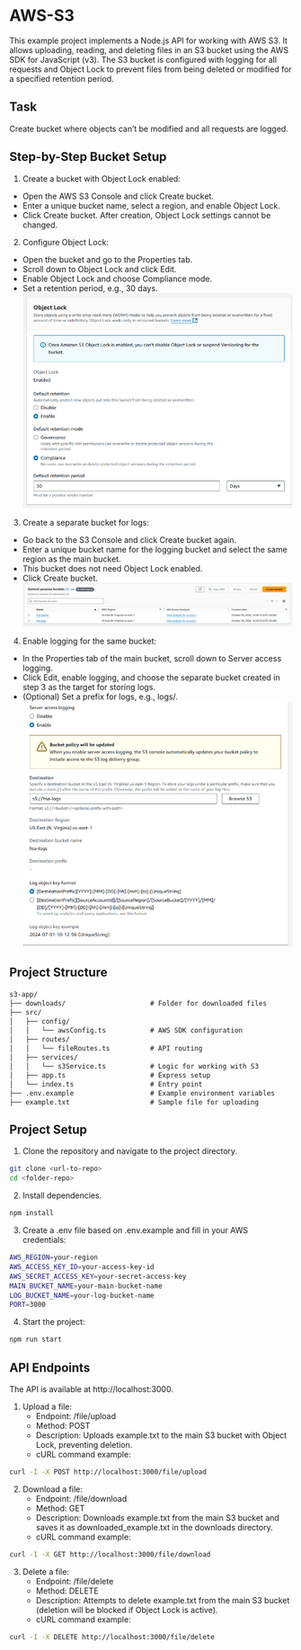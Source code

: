 # AWS-S3

This example project implements a Node.js API for working with AWS S3. It allows uploading, reading, and deleting files
in an S3
bucket using the AWS SDK for JavaScript (v3). The S3 bucket is configured with logging for all requests and Object Lock
to prevent files from being deleted or modified for a specified retention period.

## Task

Create bucket where objects can’t be modified and all requests are logged.

## Step-by-Step Bucket Setup

1. Create a bucket with Object Lock enabled:

- Open the AWS S3 Console and click Create bucket.
- Enter a unique bucket name, select a region, and enable Object Lock.
- Click Create bucket. After creation, Object Lock settings cannot be changed.

2. Configure Object Lock:

- Open the bucket and go to the Properties tab.
- Scroll down to Object Lock and click Edit.
- Enable Object Lock and choose Compliance mode.
- Set a retention period, e.g., 30 days.
![object-lock](/images/object-lock.png)

3. Create a separate bucket for logs:

- Go back to the S3 Console and click Create bucket again.
- Enter a unique bucket name for the logging bucket and select the same region as the main bucket.
- This bucket does not need Object Lock enabled.
- Click Create bucket.
![backets](/images/backets.png)

4. Enable logging for the same bucket:

- In the Properties tab of the main bucket, scroll down to Server access logging.
- Click Edit, enable logging, and choose the separate bucket created in step 3 as the target for storing logs.
- (Optional) Set a prefix for logs, e.g., logs/.
![loging](/images/loging.png)

## Project Structure

```text
s3-app/
├── downloads/                     # Folder for downloaded files
├── src/
│   ├── config/
│   │   └── awsConfig.ts           # AWS SDK configuration
│   ├── routes/
│   │   └── fileRoutes.ts          # API routing
│   ├── services/
│   │   └── s3Service.ts           # Logic for working with S3
│   ├── app.ts                     # Express setup
│   └── index.ts                   # Entry point
├── .env.example                   # Example environment variables
├── example.txt                    # Sample file for uploading
```

## Project Setup

1. Clone the repository and navigate to the project directory.

````bash
git clone <url-to-repo>
cd <folder-repo>
````

2. Install dependencies.

````bash
npm install 
````

3. Create a .env file based on .env.example and fill in your AWS credentials:

````bash
AWS_REGION=your-region
AWS_ACCESS_KEY_ID=your-access-key-id
AWS_SECRET_ACCESS_KEY=your-secret-access-key
MAIN_BUCKET_NAME=your-main-bucket-name
LOG_BUCKET_NAME=your-log-bucket-name
PORT=3000
````

4. Start the project:

````bash
npm run start
````

## API Endpoints

The API is available at http://localhost:3000.

1. Upload a file:
    - Endpoint: /file/upload
    - Method: POST
    - Description: Uploads example.txt to the main S3 bucket with Object Lock, preventing deletion.
    - cURL command example:

````bash
curl -I -X POST http://localhost:3000/file/upload
````

2. Download a file:
    - Endpoint: /file/download
    - Method: GET
    - Description: Downloads example.txt from the main S3 bucket and saves it as downloaded_example.txt in the downloads
      directory.
    - cURL command example:

````bash
curl -I -X GET http://localhost:3000/file/download
````

3. Delete a file:
    - Endpoint: /file/delete
    - Method: DELETE
    - Description: Attempts to delete example.txt from the main S3 bucket (deletion will be blocked if Object Lock is
      active).
    - cURL command example:

```bash
curl -I -X DELETE http://localhost:3000/file/delete
```